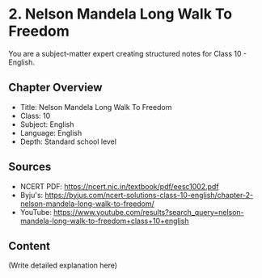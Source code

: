 # 2. Nelson Mandela Long Walk To Freedom

You are a subject-matter expert creating structured notes for Class 10 - English.

## Chapter Overview
- Title: Nelson Mandela Long Walk To Freedom
- Class: 10
- Subject: English
- Language: English
- Depth: Standard school level

## Sources
- NCERT PDF: https://ncert.nic.in/textbook/pdf/eesc1002.pdf
- Byju's: https://byjus.com/ncert-solutions-class-10-english/chapter-2-nelson-mandela-long-walk-to-freedom/
- YouTube: https://www.youtube.com/results?search_query=nelson-mandela-long-walk-to-freedom+class+10+english

## Content
(Write detailed explanation here)
